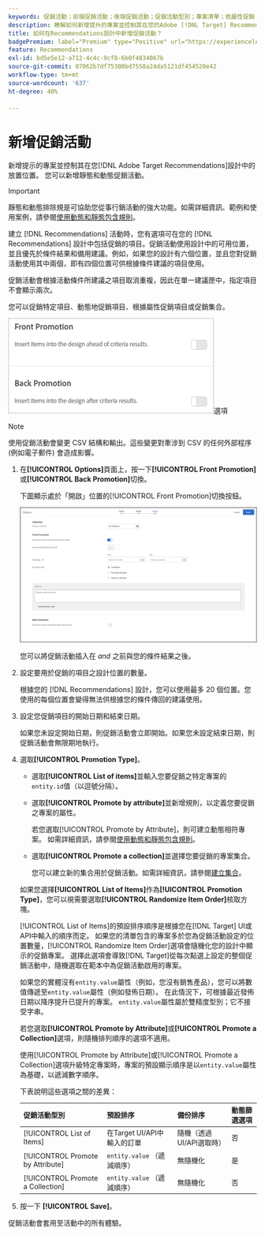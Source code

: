```yaml
---
keywords: 促銷活動；前端促銷活動；後端促銷活動；促銷活動型別；專案清單；依屬性促銷；促銷集合
description: 瞭解如何新增提升的專案並控制其在您的Adobe [!DNL Target] Recommendations設計中的放置位置。 您可以新增靜態和動態促銷活動。
title: 如何在Recommendations設計中新增促銷活動？
badgePremium: label="Premium" type="Positive" url="https://experienceleague.adobe.com/docs/target/using/introduction/intro.html?lang=zh-Hant#premium newtab=true" tooltip="檢視Target Premium包含的內容。"
feature: Recommendations
exl-id: bd5e5e12-a712-4c4c-9cf8-6b0f4834067b
source-git-commit: 07062b7df75300bd7558a24da5121df454520e42
workflow-type: tm+mt
source-wordcount: '637'
ht-degree: 40%

---
```


# 新增促銷活動

新增提示的專案並控制其在您[!DNL Adobe Target Recommendations]設計中的放置位置。 您可以新增靜態和動態促銷活動。

>[!IMPORTANT]
>
>靜態和動態排除規是可協助您從事行銷活動的強大功能。如需詳細資訊、範例和使用案例，請參閱[使用動態和靜態包含規則](/help/main/c-recommendations/c-algorithms/use-dynamic-and-static-inclusion-rules.md#concept_4CB5C0FA705D4E449BD0B37B3D987F9F)。

建立 [!DNL Recommendations] 活動時，您有選項可在您的 [!DNL Recommendations] 設計中包括促銷的項目。促銷活動使用設計中的可用位置，並且優先於條件結果和備用建議。例如，如果您的設計有六個位置，並且您對促銷活動使用其中兩個，即有四個位置可供根據條件建議的項目使用。

促銷活動會根據活動條件所建議之項目取消重複，因此在單一建議匣中，指定項目不會顯示兩次。

您可以促銷特定項目、動態地促銷項目、根據屬性促銷項目或促銷集合。

![[!UICONTROL Front Promotion] UI[!UICONTROL Back Promotion]中的[!DNL Target]和](assets/add_promotion_toggles.png)選項

>[!NOTE]
>
>使用促銷活動會變更 CSV 結構和輸出。這些變更對牽涉到 CSV 的任何外部程序 (例如電子郵件) 會造成影響。

1. 在&#x200B;**[!UICONTROL Options]**&#x200B;頁面上，按一下&#x200B;**[!UICONTROL Front Promotion]**&#x200B;或&#x200B;**[!UICONTROL Back Promotion]**&#x200B;切換。

   下圖顯示處於「開啟」位置的[!UICONTROL Front Promotion]切換按鈕。

   ![新增前端促銷活動選項](/help/main/c-recommendations/t-create-recs-activity/assets/add_promotion_front.png)

   您可以將促銷活動插入在 *and* 之前與您的條件結果之後。

1. 設定要用於促銷的項目之設計位置的數量。

   根據您的 [!DNL Recommendations] 設計，您可以使用最多 20 個位置。您使用的每個位置會變得無法供根據您的條件傳回的建議使用。

1. 設定您促銷項目的開始日期和結束日期。

   如果您未設定開始日期，則促銷活動會立即開始。如果您未設定結束日期，則促銷活動會無限期地執行。

1. 選取&#x200B;**[!UICONTROL Promotion Type]**。

   * 選取&#x200B;**[!UICONTROL List of items]**&#x200B;並輸入您要促銷之特定專案的`entity.id`值（以逗號分隔）。

   * 選取&#x200B;**[!UICONTROL Promote by attribute]**&#x200B;並新增規則，以定義您要促銷之專案的屬性。

     若您選取[!UICONTROL Promote by Attribute]，則可建立動態相符專案。 如需詳細資訊，請參閱[使用動態和靜態包含規則](/help/main/c-recommendations/c-algorithms/use-dynamic-and-static-inclusion-rules.md#concept_4CB5C0FA705D4E449BD0B37B3D987F9F)。

   * 選取&#x200B;**[!UICONTROL Promote a collection]**&#x200B;並選擇您要促銷的專案集合。

     您可以建立新的集合用於促銷活動。如需詳細資訊，請參閱[建立集合](/help/main/c-recommendations/c-products/collections.md#task_1256DFF6842141FCAADD9E1428EF7F08)。

   如果您選擇&#x200B;**[!UICONTROL List of Items]**&#x200B;作為&#x200B;**[!UICONTROL Promotion Type]**，您可以視需要選取&#x200B;**[!UICONTROL Randomize Item Order]**&#x200B;核取方塊。

   [!UICONTROL List of Items]的預設排序順序是根據您在[!DNL Target] UI或API中輸入的順序而定。 如果您的清單包含的專案多於您為促銷活動設定的位置數量，[!UICONTROL Randomize Item Order]選項會隨機化您的設計中顯示的促銷專案。 選擇此選項會導致[!DNL Target]從每次點選上設定的整個促銷活動中，隨機選取在範本中為促銷活動啟用的專案。

   如果您的實體沒有`entity.value`屬性（例如，您沒有銷售產品），您可以將數值傳遞至`entity.value`屬性（例如發佈日期）。 在此情況下，可根據最近發佈日期以降序提升已提升的專案。 `entity.value`屬性屬於雙精度型別；它不接受字串。

   若您選取&#x200B;**[!UICONTROL Promote by Attribute]**&#x200B;或&#x200B;**[!UICONTROL Promote a Collection]**&#x200B;選項，則隨機排列順序的選項不適用。

   使用[!UICONTROL Promote by Attribute]或[!UICONTROL Promote a Collection]選項升級特定專案時，專案的預設顯示順序是以`entity.value`屬性為基礎，以遞減數字順序。

   下表說明這些選項之間的差異：

   | 促銷活動型別 | 預設排序 | 備份排序 | 動態篩選選項 |
   | --- | --- | --- | --- |
   | [!UICONTROL List of Items] | 在Target UI/API中輸入的訂單 | 隨機（透過UI/API選取時） | 否 |
   | [!UICONTROL Promote by Attribute] | `entity.value` （遞減順序） | 無隨機化 | 是 |
   | [!UICONTROL Promote a Collection] | `entity.value` （遞減順序） | 無隨機化 | 否 |

1. 按一下 **[!UICONTROL Save]**。

促銷活動會套用至活動中的所有體驗。
